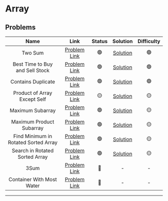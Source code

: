 # Array

## Problems

| Name | Link | Status | Solution | Difficulty |
|:-:|:-:|:-:|:-:|:-:|
| Two Sum  | [Problem Link](https://leetcode.com/problems/two-sum/) |  :green_circle: | [Solution](./two-sum.md) | :green_circle: |
| Best Time to Buy and Sell Stock  | [Problem Link](https://leetcode.com/problems/best-time-to-buy-and-sell-stock/) |  :green_circle: | [Solution](./best-time-to-buy-and-sell-stock.md) | :green_circle: |
| Contains Duplicate  | [Problem Link](https://leetcode.com/problems/contains-duplicate/) |  :green_circle: | [Solution](./contains-duplicate.md) | :green_circle: |
| Product of Array Except Self  | [Problem Link](https://leetcode.com/problems/product-of-array-except-self/) |  :yellow_circle: | [Solution](./product-of-array-except-self.md) | :yellow_circle: |
| Maximum Subarray  | [Problem Link](https://leetcode.com/problems/maximum-subarray/) |  :green_circle: | [Solution](./maximum-subarray.md) | :yellow_circle: |
| Maximum Product Subarray  | [Problem Link](https://leetcode.com/problems/maximum-product-subarray/) |  :green_circle: | [Solution](./maximum-product-subarray.md) | :yellow_circle: |
| Find Minimum in Rotated Sorted Array  | [Problem Link](https://leetcode.com/problems/find-minimum-in-rotated-sorted-array/) |  :green_circle: | [Solution](./find-minimum-in-rotated-sorted-array.md) | :yellow_circle: |
| Search in Rotated Sorted Array  | [Problem Link](https://leetcode.com/problems/search-in-rotated-sorted-array/) |  :green_circle: | [Solution](./search-in-rotated-sorted-array.md) | :yellow_circle: |
| 3Sum  | [Problem Link](https://leetcode.com/problems/3sum/) |  :red_circle: | - | - |
| Container With Most Water  | [Problem Link](https://leetcode.com/problems/container-with-most-water/) |  :red_circle: | - | - |

---
